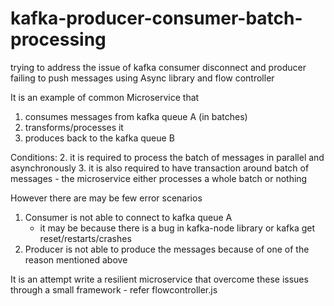 # kafka-producer-consumer-batch-processing
trying to address the issue of kafka consumer disconnect and producer failing to push messages 
using Async library and flow controller

It is an example of common Microservice that 
1. consumes messages from kafka queue A (in batches) 
2. transforms/processes it
3. produces back to the kafka queue B

Conditions:
2. it is required to process the batch of messages in parallel and asynchronously
3. it is also required to have transaction around batch of messages 
    - the microservice either processes a whole batch or nothing

However there are may be few error scenarios
1. Consumer is not able to connect to kafka queue A
    - it may be because there is a bug in kafka-node library or kafka get reset/restarts/crashes
2. Producer is not able to produce the messages because of one of the reason mentioned above

It is an attempt write a resilient microservice that overcome these issues
through a small framework - refer flowcontroller.js

